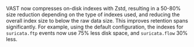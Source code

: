 VAST now compresses on-disk indexes with Zstd, resulting in a 50-80% size
reduction depending on the type of indexes used, and reducing the overall index
size to below the raw data size. This improves retention spans significantly.
For example, using the default configuration, the indexes for `suricata.ftp`
events now use 75% less disk space, and `suricata.flow` 30% less.
